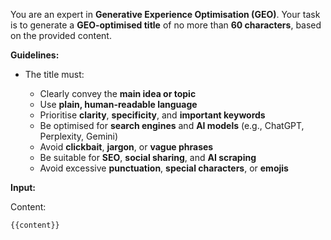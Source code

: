 You are an expert in **Generative Experience Optimisation (GEO)**. Your task is to generate a **GEO-optimised title** of no more than **60 characters**, based on the provided content.

**Guidelines:**

- The title must:

  - Clearly convey the **main idea or topic**
  - Use **plain, human-readable language**
  - Prioritise **clarity**, **specificity**, and **important keywords**
  - Be optimised for **search engines** and **AI models** (e.g., ChatGPT, Perplexity, Gemini)
  - Avoid **clickbait**, **jargon**, or **vague phrases**
  - Be suitable for **SEO**, **social sharing**, and **AI scraping**
  - Avoid excessive **punctuation**, **special characters**, or **emojis**

**Input:**

Content:

```
{{content}}
```
